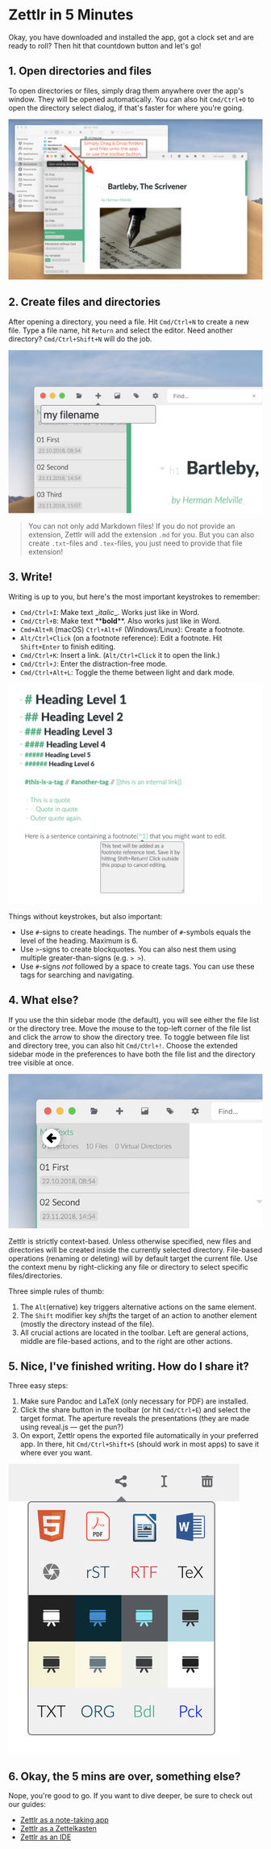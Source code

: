 # Zettlr in 5 Minutes

Okay, you have downloaded and installed the app, got a clock set and are ready to roll? Then hit that countdown button and let's go!

## 1. Open directories and files

To open directories or files, simply drag them anywhere over the app's window. They will be opened automatically. You can also hit `Cmd/Ctrl+O` to open the directory select dialog, if that's faster for where you're going.

![open.png](img/open.png)

## 2. Create files and directories

After opening a directory, you need a file. Hit `Cmd/Ctrl+N` to create a new file. Type a file name, hit `Return` and select the editor. Need another directory? `Cmd/Ctrl+Shift+N` will do the job.

![create.png](img/create.png)

> You can not only add Markdown files! If you do not provide an extension, Zettlr will add the extension `.md` for you. But you can also create `.txt`-files and `.tex`-files, you just need to provide that file extension!

## 3. Write!

Writing is up to you, but here's the most important keystrokes to remember:

- `Cmd/Ctrl+I`: Make text \__italic_\_. Works just like in Word.
- `Cmd/Ctrl+B`: Make text \*\***bold**\*\*. Also works just like in Word.
- `Cmd+Alt+R` (macOS) `Ctrl+Alt+F` (Windows/Linux): Create a footnote.
- `Alt/Ctrl+Click` (on a footnote reference): Edit a footnote. Hit `Shift+Enter` to finish editing.
- `Cmd/Ctrl+K`: Insert a link. (`Alt/Ctrl+Click` it to open the link.)
- `Cmd/Ctrl+J`: Enter the distraction-free mode.
- `Cmd/Ctrl+Alt+L`: Toggle the theme between light and dark mode.

![markdown.png](img/markdown.png)

Things without keystrokes, but also important:

- Use `#`-signs to create headings. The number of `#`-symbols equals the level of the heading. Maximum is 6.
- Use `>`-signs to create blockquotes. You can also nest them using multiple greater-than-signs (e.g. `> >`).
- Use `#`-signs _not_ followed by a space to create tags. You can use these tags for searching and navigating.

## 4. What else?

If you use the thin sidebar mode (the default), you will see either the file list or the directory tree. Move the mouse to the top-left corner of the file list and click the arrow to show the directory tree. To toggle between file list and directory tree, you can also hit `Cmd/Ctrl+!`. Choose the extended sidebar mode in the preferences to have both the file list and the directory tree visible at once.

![back.png](img/back.png)

Zettlr is strictly context-based. Unless otherwise specified, new files and directories will be created inside the currently selected directory. File-based operations (renaming or deleting) will by default target the current file. Use the context menu by right-clicking any file or directory to select specific files/directories.

Three simple rules of thumb:

1. The `Alt`(ernative) key triggers alternative actions on the same element.
2. The `Shift` modifier key _shifts_ the target of an action to another element (mostly the directory instead of the file).
3. All crucial actions are located in the toolbar. Left are general actions, middle are file-based actions, and to the right are other actions.

## 5. Nice, I've finished writing. How do I share it?

Three easy steps:

1. Make sure Pandoc and LaTeX (only necessary for PDF) are installed.
2. Click the share button in the toolbar (or hit `Cmd/Ctrl+E`) and select the target format. The aperture reveals the presentations (they are made using reveal.js — get the pun?)
3. On export, Zettlr opens the exported file automatically in your preferred app. In there, hit `Cmd/Ctrl+Shift+S` (should work in most apps) to save it where ever you want.

![export.png](img/export.png)

## 6. Okay, the 5 mins are over, something else?

Nope, you're good to go. If you want to dive deeper, be sure to check out our guides:

- [Zettlr as a note-taking app](guides/guide-notes.md)
- [Zettlr as a Zettelkasten](guides/guide-zettelkasten.md)
- [Zettlr as an IDE](guides/guide-ide.md)
